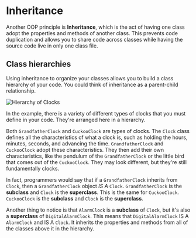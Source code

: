 # Inheritance

Another OOP principle is **Inheritance**, which is the act of having one class adopt the properties and methods of another class. This prevents code duplication and allows you to share code across classes while having the source code live in only one class file.

## Class hierarchies

Using inheritance to organize your classes allows you to build a class hierarchy of your code. You could think of inheritance as a parent-child relationship.

![Hierarchy of Clocks](https://bootcamp-os-lms-prd-public.s3.us-west-2.amazonaws.com/content/64d66fad115b89f1900e9f519a350f49.png)

In the example, there is a variety of different types of clocks that you must define in your code. They're arranged here in a hierarchy.

Both `GrandfatherClock` and `CuckooClock` are types of clocks. The `Clock` class defines all the characteristics of what a clock is, such as holding the hours, minutes, seconds, and advancing the time. `GrandfatherClock` and `CuckooClock` adopt these characteristics. They then add their own characteristics, like the pendulum of the `GrandfatherClock` or the little bird that comes out of the `CuckooClock`. They may look different, but they're still fundamentally clocks.

In fact, programmers would say that if a `GrandfatherClock` inherits from `Clock`, then a `GrandfatherClock` object _IS A_ `Clock`. `GrandfatherClock` is the **subclass** and `Clock` is the **superclass**. This is the same for `CuckooClock`. `CuckooClock` is the **subclass** and `Clock` is the **superclass**.

Another thing to notice is that `AlarmClock` is a **subclass** of `Clock`, but it's also a **superclass** of `DigitalAlarmClock`. This means that `DigitalAlarmClock` IS A `AlarmClock` and IS A `Clock`. It inherits the properties and methods from all of the classes above it in the hierarchy.